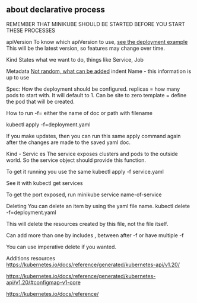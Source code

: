 ## about declarative process 

REMEMBER THAT MINIKUBE SHOULD BE STARTED BEFORE YOU START THESE PROCESSES 

apiVersion
To know which apiVersion to use, [see the deployment example](https://kubernetes.io/docs/concepts/workloads/controllers/deployment/)
This will be the latest version, so features may change over time. 

Kind 
States what we want to do, things like Service, Job

Metadata
[Not random, what can be added](https://kubernetes.io/docs/reference/generated/kubernetes-api/v1.20/#objectmeta-v1-meta)
indent
  Name - this information is up to use 

Spec: 
How the deployment should be configured.
replicas = how many pods to start with. It will default to 1.  Can be site to zero
template = define the pod that will be created. 

How to run
-f= either the name of doc or path with filename 

kubectl apply -f=deployment.yaml 

 If you make updates, then you can run this same apply command again after the changes are made to the saved yaml doc. 

Kind - Servic es 
The service exposes clusters and pods to the outside world. So the service object should provide this function.

To get it running you use the same kubectl apply -f service.yaml 

See it with kubectl get services 

To get the port exposed, run minikube service name-of-service 

Deleting
You can delete an item by using the yaml file name. 
kubectl delete -f=deployment.yaml 

This will delete the resources created by this file, not the file itself. 

Can add more than one by includes , between after -f or have multiple -f 

You can use imperative delete if you wanted. 

Additions resources 
https://kubernetes.io/docs/reference/generated/kubernetes-api/v1.20/ 

https://kubernetes.io/docs/reference/generated/kubernetes-api/v1.20/#configmap-v1-core

https://kubernetes.io/docs/reference/